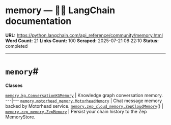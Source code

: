 # memory — 🦜🔗 LangChain  documentation

**URL:** https://python.langchain.com/api_reference/community/memory.html
**Word Count:** 21
**Links Count:** 100
**Scraped:** 2025-07-21 08:22:10
**Status:** completed

---

# `memory`\#

**Classes**

[`memory.kg.ConversationKGMemory`](https://python.langchain.com/api_reference/community/memory/langchain_community.memory.kg.ConversationKGMemory.html#langchain_community.memory.kg.ConversationKGMemory "langchain_community.memory.kg.ConversationKGMemory") | Knowledge graph conversation memory.   ---|---   [`memory.motorhead_memory.MotorheadMemory`](https://python.langchain.com/api_reference/community/memory/langchain_community.memory.motorhead_memory.MotorheadMemory.html#langchain_community.memory.motorhead_memory.MotorheadMemory "langchain_community.memory.motorhead_memory.MotorheadMemory") | Chat message memory backed by Motorhead service.   [`memory.zep_cloud_memory.ZepCloudMemory`](https://python.langchain.com/api_reference/community/memory/langchain_community.memory.zep_cloud_memory.ZepCloudMemory.html#langchain_community.memory.zep_cloud_memory.ZepCloudMemory "langchain_community.memory.zep_cloud_memory.ZepCloudMemory")\(\) |    [`memory.zep_memory.ZepMemory`](https://python.langchain.com/api_reference/community/memory/langchain_community.memory.zep_memory.ZepMemory.html#langchain_community.memory.zep_memory.ZepMemory "langchain_community.memory.zep_memory.ZepMemory") | Persist your chain history to the Zep MemoryStore.